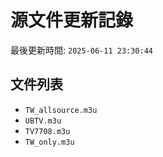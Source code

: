 # 源文件更新記錄

最後更新時間: `2025-06-11 23:30:44`

## 文件列表
- `TW_allsource.m3u`
- `UBTV.m3u`
- `TV7708.m3u`
- `TW_only.m3u`
